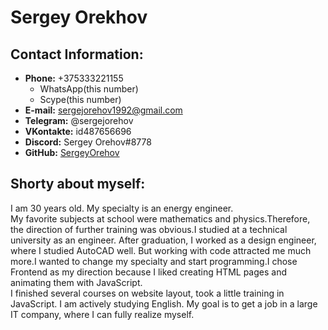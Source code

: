 # Sergey Orekhov

## Contact Information:

- **Phone:** +375333221155
  - WhatsApp(this number)
  - Scype(this number)
- **E-mail:** sergejorehov1992@gmail.com
- **Telegram:** @sergejorehov
- **VKontakte:** id487656696
- **Discord:** Sergey Orehov#8778
- **GitHub:** [SergeyOrehov](https://github.com/SergeyOrehov)

## Shorty about myself:

I am 30 years old. My specialty is an energy engineer.  
My favorite subjects at school were mathematics and physics.Therefore, the direction of further training was obvious.I studied at a technical university as an engineer. After graduation, I worked as a design engineer, where I studied AutoCAD well. But working with code attracted me much more.I wanted to change my specialty and start programming.I chose Frontend as my direction because I liked creating HTML pages and animating them with JavaScript.  
I finished several courses on website layout, took a little training in JavaScript. I am actively studying English. My goal is to get a job in a large IT company, where I can fully realize myself.
